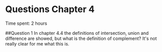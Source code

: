 # Questions Chapter 4


Time spent: 2 hours

##Question 1
In chapter 4.4 the definitions of intersection, union and difference are showed, but what is the definition of complement? It's not really clear for me what this is.
